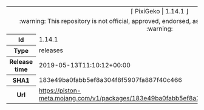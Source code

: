 <html><table>
<tr><td colspan="2" align="center"><img width="0" height="0"><br/>⌈ PixiGeko | 1.14.1 ⌋<br/><img width="0" height="0"></td></tr>
<tr><td colspan="2" align="center"><img width="0" height="0"><br/>
:warning: This repository is not official, approved, endorsed, associated or connected with Mojang :warning:
<br/><img width="0" height="0"></td></tr>
<tr><th>Id</th><td>1.14.1</td></tr>
<tr><th>Type</th><td>releases</td></tr>
<tr><th>Release time</th><td>2019-05-13T11:10:12+00:00</td></tr>
<tr><th>SHA1</th><td>183e49ba0fabb5ef8a304f8f5907fa887f40c466</td></tr>
<tr><th>Url</th><td><a href="https://piston-meta.mojang.com/v1/packages/183e49ba0fabb5ef8a304f8f5907fa887f40c466/1.14.1.json">https://piston-meta.mojang.com/v1/packages/183e49ba0fabb5ef8a304f8f5907fa887f40c466/1.14.1.json</a></td></tr>